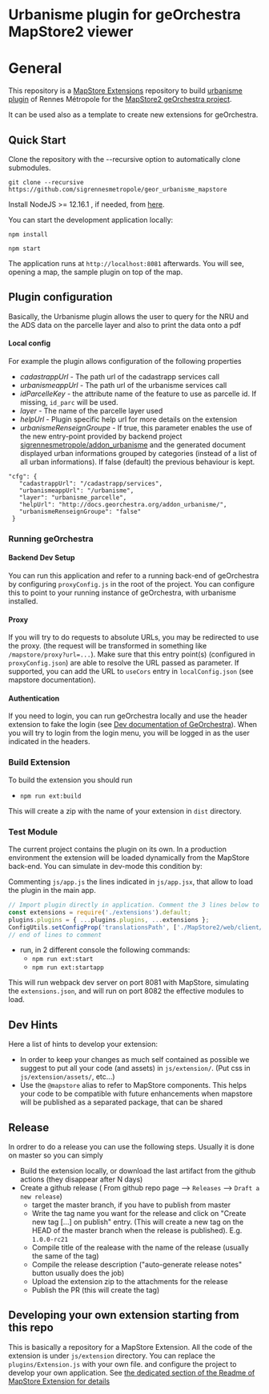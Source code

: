 # Urbanisme plugin for geOrchestra MapStore2 viewer

# General

This repository is a [MapStore Extensions](https://mapstore.readthedocs.io/en/latest/developer-guide/extensions/) repository to build [urbanisme plugin](https://github.com/sigrennesmetropole/addon_urbanisme) of Rennes Métropole for the [MapStore2 geOrchestra project](https://github.com/georchestra/mapstore2-georchestra).

It can be used also as a template to create new extensions for geOrchestra.

## Quick Start

Clone the repository with the --recursive option to automatically clone submodules.

`git clone --recursive https://github.com/sigrennesmetropole/geor_urbanisme_mapstore`

Install NodeJS >= 12.16.1 , if needed, from [here](https://nodejs.org/en/download/releases/).

You can start the development application locally:

`npm install`

`npm start`

The application runs at `http://localhost:8081` afterwards. You will see, opening a map, the sample plugin on top of the map.

## Plugin configuration

Basically, the Urbanisme plugin allows the user to query for the NRU and the ADS data on the parcelle layer and also to print the data onto a pdf

#### Local config
For example the plugin allows configuration of the following properties
* *cadastrappUrl* - The path url of the cadastrapp services call 
* *urbanismeappUrl* - The path url of the urbanisme services call 
* *idParcelleKey* - the attribute name of the feature to use as parcelle id. If missing, `id_parc` will be used.
* *layer* - The name of the parcelle layer used
* *helpUrl* - Plugin specific help url for more details on the extension 
* *urbanismeRenseignGroupe* - If true, this parameter enables the use of the new entry-point provided by backend project [sigrennesmetropole/addon_urbanisme](https://github.com/sigrennesmetropole/addon_urbanisme) and the generated document displayed urban informations grouped by categories (instead of a list of all urban informations). If false (default) the previous behaviour is kept.
 ```
 "cfg": {
    "cadastrappUrl": "/cadastrapp/services",
    "urbanismeappUrl": "/urbanisme",
    "layer": "urbanisme_parcelle",
    "helpUrl": "http://docs.georchestra.org/addon_urbanisme/",
    "urbanismeRenseignGroupe": "false"
  }

 ```

### Running geOrchestra

#### Backend Dev Setup

You can run this application and refer to a running back-end of geOrchestra by configuring `proxyConfig.js` in the root of the project.
You can configure this to point to your running instance of geOrchestra, with urbanisme installed.

#### Proxy

If you will try to do requests to absolute URLs, you may be redirected to use the proxy. (the request will be transformed in something like `/mapstore/proxy?url=...`).
Make sure that this entry point(s) (configured in `proxyConfig.json`) are able to resolve the URL passed as parameter.
If supported, you can add the URL to `useCors` entry in `localConfig.json` (see mapstore documentation).

#### Authentication

If you need to login, you can run geOrchestra locally and use the header extension to fake the login (see [Dev documentation of GeOrchestra](https://docs.georchestra.geo-solutions.it/en/latest/developer/index.html#mocking-security)). When you will try to login from the login menu, you will be logged in as the user indicated in the headers.

### Build Extension

To build the extension you should run

- `npm run ext:build`

This will create a zip with the name of your extension in `dist` directory.

### Test Module

The current project contains the plugin on its own. In a production environment the extension will be loaded dynamically from the MapStore back-end.
You can simulate in dev-mode this condition by:

Commenting `js/app.js` the lines indicated in `js/app.jsx`, that allow to load the plugin in the main app.

```javascript
// Import plugin directly in application. Comment the 3 lines below to test the extension live.
const extensions = require('./extensions').default;
plugins.plugins = { ...plugins.plugins, ...extensions };
ConfigUtils.setConfigProp('translationsPath', ['./MapStore2/web/client/translations', './assets/translations']);
// end of lines to comment
```

- run, in 2 different console the following commands:
    - `npm run ext:start`
    - `npm run ext:startapp`

This will run webpack dev server on port 8081 with MapStore, simulating the `extensions.json`, and will run on port 8082 the effective modules to load.

## Dev Hints

Here a list of hints to develop your extension:

- In order to keep your changes as much self contained as possible we suggest to put all your code (and assets) in `js/extension/`. (Put css in `js/extension/assets/`, etc...)
- Use the `@mapstore` alias to refer to MapStore components. This helps your code to be compatible with future enhancements when mapstore will be published as a separated package, that can be shared

## Release

In ordrer to do a release you can use the following steps. Usually it is done on master so you can simply

- Build the extension locally, or download the last artifact from the github actions (they disappear after N days) 
- Create a github release ( From github repo page --> `Releases` --> `Draft a new release`)
    - target the master branch, if you have to publish from master 
    - Write the tag name you want for the release and click on "Create new tag [...] on publish" entry. (This will create a new tag on the HEAD of the master branch when the release is published). E.g. `1.0.0-rc21`
    - Compile title of the realease with the name of the release (usually the same of the tag)
    - Compile the release description ("auto-generate release notes" button usually does the job)
    - Upload the extension zip to the attachments for the release
    - Publish the PR (this will create the tag)

## Developing your own extension starting from this repo

This is basically a repository for a MapStore Extension. All the code of the extension is under `js/extension` directory. You can replace the `plugins/Extension.js` with your own file. and configure the project to develop your own application.
See [the dedicated section of the Readme of MapStore Extension for details](https://github.com/geosolutions-it/MapStoreExtension/blob/master/README.md#start-creating-your-own-extension)


